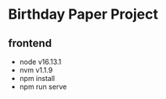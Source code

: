 # Birthday Paper Project

## frontend
- node v16.13.1
- nvm v1.1.9
- npm install
- npm run serve
```
